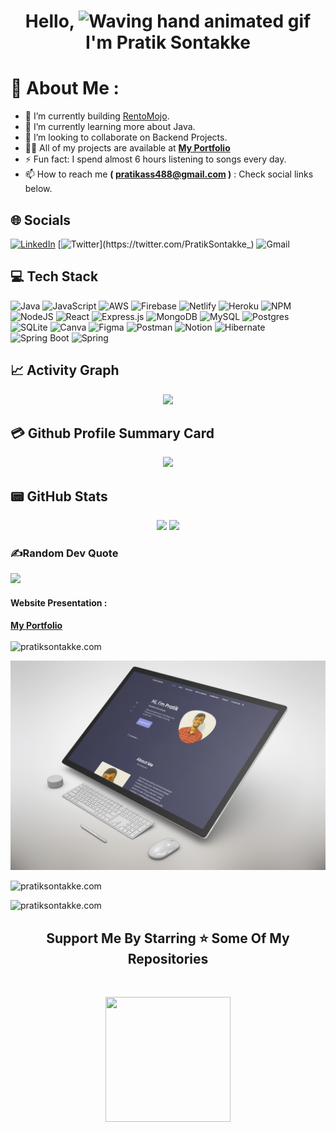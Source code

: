 <h1 align="center"> Hello, <img src="https://raw.githubusercontent.com/nixin72/nixin72/master/wave.gif" 
         alt="Waving hand animated gif"
         height="45"
         width="45" /> I'm Pratik Sontakke</h1>

# 💫 About Me : 
- 🔭 I’m currently building [RentoMojo](https://jovial-dusk-c6ab4b.netlify.app/).
- 🌱 I’m currently learning more about Java.
- 👯 I’m looking to collaborate on Backend Projects.
- 👨‍💻 All of my projects are available at **[My Portfolio](https://pratiksontakke.github.io/)**
- ⚡ Fun fact: I spend almost 6 hours listening to songs every day.
- 📫 How to reach me <b>( pratikass488@gmail.com )</b> : Check social links below.

## 🌐 Socials
[![LinkedIn](https://img.shields.io/badge/LinkedIn-0077B5?style=for-the-badge&logo=linkedin&logoColor=white)](https://www.linkedin.com/in/pratik-sontakke/) [![Twitter](https://img.shields.io/twitter/url?label=twitter&logo=twitter&style=for-the-badge&url=https%3A%2F%2Ftwitter.com%2FPratikSontakke_)](https://twitter.com/PratikSontakke_) ![Gmail](https://img.shields.io/badge/pratikass488@gmail.com-D14836?style=for-the-badge&logo=gmail&logoColor=white)
<!-- [![Instagram](https://img.shields.io/badge/Instagram-E4405F?style=for-the-badge&logo=instagram&logoColor=white)](https://instagram.com/codepur_ka_superhero)  -->

## 💻 Tech Stack
![Java](https://img.shields.io/badge/java-%23ED8B00.svg?style=for-the-badge&logo=java&logoColor=white) ![JavaScript](https://img.shields.io/badge/javascript-%23323330.svg?style=for-the-badge&logo=javascript&logoColor=%23F7DF1E) ![AWS](https://img.shields.io/badge/AWS-%23FF9900.svg?style=for-the-badge&logo=amazon-aws&logoColor=white) ![Firebase](https://img.shields.io/badge/firebase-%23039BE5.svg?style=for-the-badge&logo=firebase) ![Netlify](https://img.shields.io/badge/netlify-%23000000.svg?style=for-the-badge&logo=netlify&logoColor=#00C7B7) ![Heroku](https://img.shields.io/badge/heroku-%23430098.svg?style=for-the-badge&logo=heroku&logoColor=white) ![NPM](https://img.shields.io/badge/NPM-%23000000.svg?style=for-the-badge&logo=npm&logoColor=white) ![NodeJS](https://img.shields.io/badge/node.js-6DA55F?style=for-the-badge&logo=node.js&logoColor=white) ![React](https://img.shields.io/badge/react-%2320232a.svg?style=for-the-badge&logo=react&logoColor=%2361DAFB) ![Express.js](https://img.shields.io/badge/express.js-%23404d59.svg?style=for-the-badge&logo=express&logoColor=%2361DAFB) ![MongoDB](https://img.shields.io/badge/MongoDB-%234ea94b.svg?style=for-the-badge&logo=mongodb&logoColor=white) ![MySQL](https://img.shields.io/badge/mysql-%2300f.svg?style=for-the-badge&logo=mysql&logoColor=white) ![Postgres](https://img.shields.io/badge/postgres-%23316192.svg?style=for-the-badge&logo=postgresql&logoColor=white) ![SQLite](https://img.shields.io/badge/sqlite-%2307405e.svg?style=for-the-badge&logo=sqlite&logoColor=white) ![Canva](https://img.shields.io/badge/Canva-%2300C4CC.svg?style=for-the-badge&logo=Canva&logoColor=white) ![Figma](https://img.shields.io/badge/figma-%23F24E1E.svg?style=for-the-badge&logo=figma&logoColor=white) ![Postman](https://img.shields.io/badge/Postman-FF6C37?style=for-the-badge&logo=postman&logoColor=white) ![Notion](https://img.shields.io/badge/Notion-%23000000.svg?style=for-the-badge&logo=notion&logoColor=white) ![Hibernate](https://img.shields.io/badge/Hibernate-59666C?style=for-the-badge&logo=Hibernate&logoColor=white) ![Spring Boot](https://img.shields.io/badge/Spring_Boot-F2F4F9?style=for-the-badge&logo=spring-boot) ![Spring](https://img.shields.io/badge/Spring-6DB33F?style=for-the-badge&logo=spring&logoColor=white)

## 📈 Activity Graph
<p align="center">
	<img src="https://activity-graph.herokuapp.com/graph?username=pratiksontakke&theme=minimal"/>
</p>

## 💳 Github Profile Summary Card
<p align="center">
  <img src="https://github-profile-summary-cards.vercel.app/api/cards/profile-details?username=pratiksontakke&theme=vue"/>
</p>

## 📟 GitHub Stats
<p align="center">
	<img width="48%" src="https://github-readme-stats.vercel.app/api?username=pratiksontakke&show_icons=true&theme=vue" />
	<img width="48%" src="https://github-readme-streak-stats.herokuapp.com/?user=pratiksontakke&theme=vue" />
</p>

### ✍️Random Dev Quote
![](https://quotes-github-readme.vercel.app/api?type=horizontal&theme=vue)

#### Website Presentation :
**[My Portfolio](https://pratiksontakke.github.io/)**
</br>
</br>
![pratiksontakke.com](./assets/readme_img/01.png)

![pratiksontakke.com](./assets/readme_img/02.png)

![pratiksontakke.com](./assets/readme_img/03.png)

![pratiksontakke.com](./assets/readme_img/05.png)

<h2 align='center'>Support Me By Starring ⭐ Some Of My Repositories</h2>
<br>
<p align='center'>
<img src="https://media.giphy.com/media/O51MQ3DduOcGW6ofR3/giphy.gif" width="200" height="200" frameBorder="0" class="giphy-embed" allowFullScreen></img></p>
<br>
